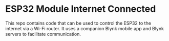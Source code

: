 # ESP32 Module Internet Connected
This repo contains code that can be used to control the ESP32 to the internet via a Wi-Fi router. It uses a companion Blynk mobile app and Blynk servers to facilitate communication.
